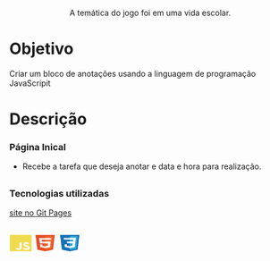 

 
 <div align = "center">
  <img alt="" src="https://">
  <br>
  A temática do jogo foi em uma vida escolar. 
</div>

<h1>Objetivo</h1>
<p>Criar um bloco de anotações usando a linguagem de programação JavaScripit</p>

<h1>Descrição</h1>
<h3>Página Inical</h3>
<ul>
<li>Recebe a tarefa que deseja anotar e data e hora para realização.</li>
</ul>

<p></p>

<h2></h2>

<h3>Tecnologias utilizadas</h3>

[site no Git Pages](https://kathleenfs.github.io/ProjetoBlocoDeAnotacao/)
<div style="display: inline_block"><br>
   <img align="center" alt="kath-Js" height="30" width="40" src="https://raw.githubusercontent.com/devicons/devicon/master/icons/javascript/javascript-plain.svg">
  <img align="center" alt="kath-HTML" height="30" width="40" src="https://raw.githubusercontent.com/devicons/devicon/master/icons/html5/html5-original.svg">
  <img align="center" alt="kath-CSS" height="30" width="40" src="https://raw.githubusercontent.com/devicons/devicon/master/icons/css3/css3-original.svg">
 </div>
